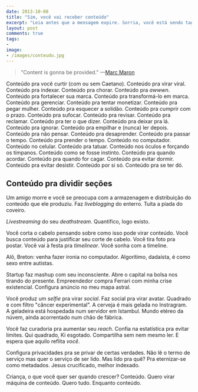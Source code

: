 ```yaml
---
date: 2013-10-08
title: "Sim, você vai receber conteúdo"
excerpt: "Leia antes que a mensagem expire. Sorria, você está sendo tagueado"
layout: post
comments: true
tags:
- 
image:
- /images/conteudo.jpg
---
```



> "Content is gonna be provided."
> —[Marc Maron](http://www.wtfpod.com/podcast/episodes/episode_430_-_laura_dern)

Conteúdo pra você curtir (com ou sem Caetano). Conteúdo pra virar viral. Conteúdo pra indexar. Conteúdo pra chorar. Conteúdo pra *awwwn*. Conteúdo pra fortalecer sua marca. Conteúdo pra transformá-lo em marca. Conteúdo pra gerenciar. Conteúdo pra tentar monetizar. Conteúdo pra pegar mulher. Conteúdo pra esquecer a solidão. Conteúdo pra cumprir com o prazo. Conteúdo pra sufocar. Conteúdo pra revisar. Conteúdo pra reclamar. Conteúdo pra ter o que dizer. Conteúdo pra deixar pra lá. Conteúdo pra ignorar. Conteúdo pra empilhar e (nunca) ler depois. Conteúdo pra não pensar. Conteúdo pra desaprender. Conteúdo pra passar o tempo. Conteúdo pra prender o tempo. Conteúdo no computador. Conteúdo no celular. Conteúdo pra tatuar. Conteúdo nos óculos e forçando os tímpanos. Conteúdo como se fosse instinto. Conteúdo pra quando acordar. Conteúdo pra quando for cagar. Conteúdo pra evitar dormir. Conteúdo pra evitar desistir. Conteúdo por si só. Conteúdo pra se ter dó.

## Conteúdo pra dividir seções

Um amigo morre e você se preocupa com a armazenagem e distribuição do conteúdo que ele produziu. Faz *liveblogging* do enterro. Tuíta a piada do coveiro.

*Livestreaming* do seu *deathstream*. Quantifico, logo existo.

Você corta o cabelo pensando sobre como isso pode virar conteúdo. Você busca conteúdo para justificar seu corte de cabelo. Você tira foto pra postar. Você vai à festa pra *timelinear*. Você sonha com a timeline.

Alô, Breton: venha fazer ironia no computador. Algorítimo, dadaísta, é como sexo entre autistas.

Startup faz mashup com seu inconsciente. Abre o capital na bolsa nos tirando do presente. Empreendedor compra Ferrari com minha crise existencial. Configura anúncio no meu mapa astral.

Você produz um *selfie* pra virar *social*. Faz social pra virar avatar. Quadrado e com filtro "câncer experimental". A cerveja é mais gelada no Instragram. A geladeira está hospedada num servidor em Istambul. Mundo etéreo da núvem, ainda acorrentado num chão de fábrica.

Você faz curadoria pra aumentar seu *reach*. Confia na estatística pra evitar limites. Qui quadrado, Ki esgotado. Compartilha sem nem mesmo ler. E espera que aquilo reflita *você*.

Configura privacidades pra se privar de certas verdades. Não lê o termo de serviço mas quer o serviço de ser lido. Mas lido pra quê? Pra eternizar-se como metadados. Jesus crucificado, melhor indexado.

Criança, o que você quer ser quando crescer? Conteúdo. Quero virar máquina de conteúdo. Quero tudo. Enquanto conteúdo.